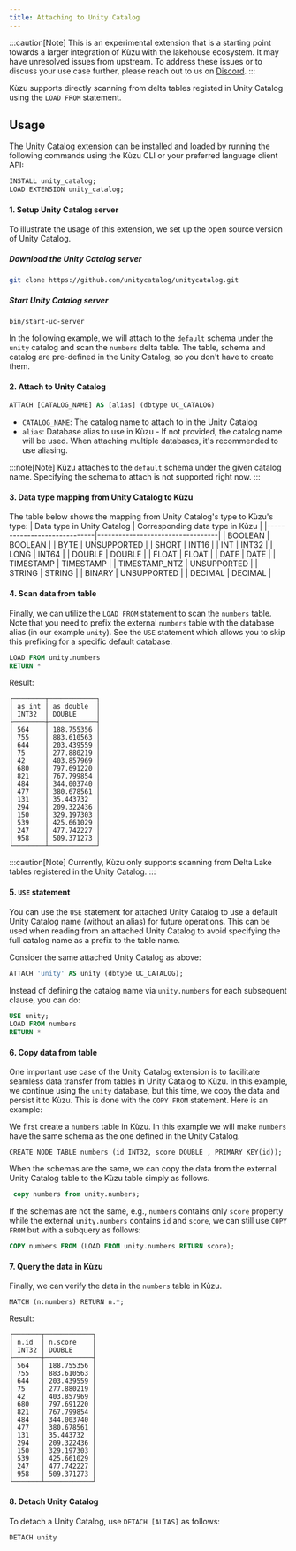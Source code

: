 ```yaml
---
title: Attaching to Unity Catalog
---
```


:::caution[Note]
This is an experimental extension that is a starting point towards a larger integration
of Kùzu with the lakehouse ecosystem. It may have unresolved issues from upstream. To address these
issues or to discuss your use case further, please reach out to us on [Discord](https://kuzudb.com/chat).
:::

Kùzu supports directly scanning from delta tables registed in Unity Catalog using the `LOAD FROM` statement.

## Usage

The Unity Catalog extension can be installed and loaded by running the following commands using the Kùzu CLI
or your preferred language client API:

```sql
INSTALL unity_catalog;
LOAD EXTENSION unity_catalog;
```

#### 1. Setup Unity Catalog server

To illustrate the usage of this extension, we set up the open source version of Unity Catalog.
##### Download the Unity Catalog server
```bash
git clone https://github.com/unitycatalog/unitycatalog.git
```

##### Start Unity Catalog server
```
bin/start-uc-server
```

In the following example, we will attach to the `default` schema under the `unity` catalog and scan the `numbers` delta table.
The table, schema and catalog are pre-defined in the Unity Catalog, so you don't have to create them.
#### 2. Attach to Unity Catalog

```sql
ATTACH [CATALOG_NAME] AS [alias] (dbtype UC_CATALOG)
```

- `CATALOG_NAME`: The catalog name to attach to in the Unity Catalog
- `alias`: Database alias to use in Kùzu - If not provided, the catalog name will be used.
  When attaching multiple databases, it's recommended to use aliasing.

:::note[Note]
Kùzu attaches to the `default` schema under the given catalog name. Specifying the schema to attach is not supported right now.
:::

#### 3. Data type mapping from Unity Catalog to Kùzu

The table below shows the mapping from Unity Catalog's type to Kùzu's type:
| Data type in Unity Catalog         | Corresponding data type in Kùzu |
|-----------------------------|----------------------------------|
| BOOLEAN                     | BOOLEAN                           |
| BYTE                        | UNSUPPORTED                          |
| SHORT                       | INT16                                 |
| INT                    | INT32                                 |
| LONG                       | INT64                                 |
| DOUBLE                     | DOUBLE                                 |
| FLOAT                      | FLOAT                                 |
| DATE                    | DATE                                 |
| TIMESTAMP                    | TIMESTAMP                                 |
| TIMESTAMP_NTZ                   | UNSUPPORTED                                 |
| STRING                   | STRING                                 |
| BINARY                       | UNSUPPORTED                      |
| DECIMAL   | DECIMAL                                 |

#### 4. Scan data from table

Finally, we can utilize the `LOAD FROM` statement to scan the `numbers` table. Note that you need to prefix the 
external `numbers` table with the database alias (in our example `unity`). See the `USE` statement which allows you to
skip this prefixing for a specific default database.

```sql
LOAD FROM unity.numbers
RETURN *
```

Result:

```
┌────────┬────────────┐
│ as_int │ as_double  │
│ INT32  │ DOUBLE     │
├────────┼────────────┤
│ 564    │ 188.755356 │
│ 755    │ 883.610563 │
│ 644    │ 203.439559 │
│ 75     │ 277.880219 │
│ 42     │ 403.857969 │
│ 680    │ 797.691220 │
│ 821    │ 767.799854 │
│ 484    │ 344.003740 │
│ 477    │ 380.678561 │
│ 131    │ 35.443732  │
│ 294    │ 209.322436 │
│ 150    │ 329.197303 │
│ 539    │ 425.661029 │
│ 247    │ 477.742227 │
│ 958    │ 509.371273 │
└────────┴────────────┘
```

:::caution[Note]
Currently, Kùzu only supports scanning from Delta Lake tables registered in the Unity Catalog.
:::

#### 5. `USE` statement

You can use the `USE` statement for attached Unity Catalog to use a default Unity Catalog name (without an alias)
for future operations.
This can be used when reading from an attached Unity Catalog to avoid specifying the full catalog name
as a prefix to the table name.

Consider the same attached Unity Catalog as above:

```sql
ATTACH 'unity' AS unity (dbtype UC_CATALOG);
```

Instead of defining the catalog name via `unity.numbers` for each subsequent clause, you can do:

```sql
USE unity;
LOAD FROM numbers
RETURN *
```

#### 6. Copy data from table

One important use case of the Unity Catalog extension is to facilitate seamless data transfer from tables in Unity Catalog to Kùzu.
In this example, we continue using the `unity` database, but this time,
we copy the data and persist it to Kùzu. This is done with the `COPY FROM` statement. Here is an example:

We first create a `numbers` table in Kùzu. In this example we will make `numbers` have the same schema as the one defined in the Unity Catalog.

```cypher
CREATE NODE TABLE numbers (id INT32, score DOUBLE , PRIMARY KEY(id));
```

When the schemas are the same, we can copy the data from the external Unity Catalog table to the Kùzu table simply as follows.

```sql
 copy numbers from unity.numbers;
```
If the schemas are not the same, e.g., `numbers` contains only `score` property while the external `unity.numbers` contains
`id` and `score`, we can still use `COPY FROM` but with a subquery as follows:
```sql
COPY numbers FROM (LOAD FROM unity.numbers RETURN score);
```

#### 7. Query the data in Kùzu

Finally, we can verify the data in the `numbers` table in Kùzu.

```cypher
MATCH (n:numbers) RETURN n.*;
```

Result:
```
┌───────┬────────────┐
│ n.id  │ n.score    │
│ INT32 │ DOUBLE     │
├───────┼────────────┤
│ 564   │ 188.755356 │
│ 755   │ 883.610563 │
│ 644   │ 203.439559 │
│ 75    │ 277.880219 │
│ 42    │ 403.857969 │
│ 680   │ 797.691220 │
│ 821   │ 767.799854 │
│ 484   │ 344.003740 │
│ 477   │ 380.678561 │
│ 131   │ 35.443732  │
│ 294   │ 209.322436 │
│ 150   │ 329.197303 │
│ 539   │ 425.661029 │
│ 247   │ 477.742227 │
│ 958   │ 509.371273 │
└───────┴────────────┘
```

#### 8. Detach Unity Catalog

To detach a Unity Catalog, use `DETACH [ALIAS]` as follows:

```
DETACH unity
```
